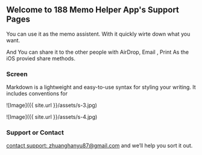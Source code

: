 ## Welcome to 188 Memo Helper App's Support Pages

You can use it as the memo assistent. With it quickly wirte down what you want.

And You can share it to the other people with AirDrop, Email , Print As the iOS provied share methods.

### Screen

Markdown is a lightweight and easy-to-use syntax for styling your writing. It includes conventions for

![Image]({{ site.url }}/assets/s-3.jpg)

![Image]({{ site.url }}/assets/s-4.jpg)

### Support or Contact

[contact support: zhuanghanyu87@gmail.com](mailto:zhuanghanyu87@gmail.com) and we’ll help you sort it out.
